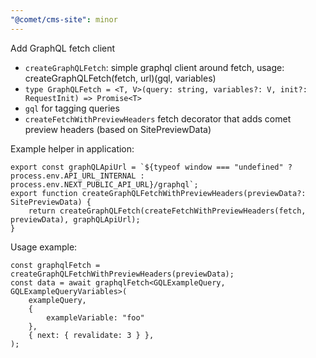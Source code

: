 ```yaml
---
"@comet/cms-site": minor
---
```


Add GraphQL fetch client

- `createGraphQLFetch`: simple graphql client around fetch, usage: createGraphQLFetch(fetch, url)(gql, variables)
- `type GraphQLFetch = <T, V>(query: string, variables?: V, init?: RequestInit) => Promise<T>`
- `gql` for tagging queries
- `createFetchWithPreviewHeaders` fetch decorator that adds comet preview headers (based on SitePreviewData)

Example helper in application:
```
export const graphQLApiUrl = `${typeof window === "undefined" ? process.env.API_URL_INTERNAL : process.env.NEXT_PUBLIC_API_URL}/graphql`;
export function createGraphQLFetchWithPreviewHeaders(previewData?: SitePreviewData) {
    return createGraphQLFetch(createFetchWithPreviewHeaders(fetch, previewData), graphQLApiUrl);
}
```

Usage example:
```
const graphqlFetch = createGraphQLFetchWithPreviewHeaders(previewData);
const data = await graphqlFetch<GQLExampleQuery, GQLExampleQueryVariables>(
    exampleQuery,
    {
        exampleVariable: "foo"
    },
    { next: { revalidate: 3 } },
);
```